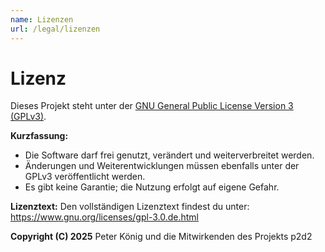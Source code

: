 ```yaml
---
name: Lizenzen
url: /legal/lizenzen
---
```

# Lizenz

Dieses Projekt steht unter der [GNU General Public License Version 3 (GPLv3)](https://www.gnu.org/licenses/gpl-3.0.de.html).

**Kurzfassung:**
- Die Software darf frei genutzt, verändert und weiterverbreitet werden.
- Änderungen und Weiterentwicklungen müssen ebenfalls unter der GPLv3 veröffentlicht werden.
- Es gibt keine Garantie; die Nutzung erfolgt auf eigene Gefahr.

**Lizenztext:**
Den vollständigen Lizenztext findest du unter:
https://www.gnu.org/licenses/gpl-3.0.de.html

**Copyright (C) 2025**
Peter König und die Mitwirkenden des Projekts p2d2
